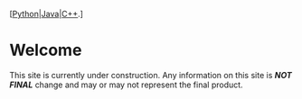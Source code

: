 [[Python](./python.html)|[Java](./java.html)|[C++](./c++.html).]
# Welcome
This site is currently under construction. Any information on this site is **_NOT FINAL_** change and may or may not represent the final product.
